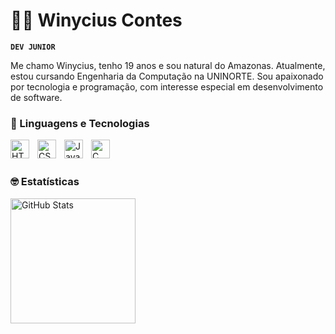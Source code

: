 # 🧑‍💻 Winycius Contes 
**`DEV JUNIOR`**

Me chamo Winycius, tenho 19 anos e sou natural do Amazonas. Atualmente, estou cursando Engenharia da Computação na UNINORTE. Sou apaixonado por tecnologia e programação, com interesse especial em desenvolvimento de software. 

### 🤖 Linguagens e Tecnologias

<img 
    align="left" 
    alt="HTML"
    title="HTML" 
    width="30px" 
    style="padding-right: 10px;" 
    src="https://cdn.jsdelivr.net/gh/devicons/devicon@latest/icons/html5/html5-original.svg" 
/>
<img 
    align="left" 
    alt="CSS" 
    title="CSS"
    width="30px" 
    style="padding-right: 10px;" 
    src="https://cdn.jsdelivr.net/gh/devicons/devicon@latest/icons/css3/css3-original.svg" 
/>
<img 
    align="left" 
    alt="JavaScript" 
    title="JavaScript"
    width="30px" 
    style="padding-right: 10px;" 
    src="https://cdn.jsdelivr.net/gh/devicons/devicon@latest/icons/javascript/javascript-original.svg" 
/>


<img 
 align="left" 
    alt="C" 
    title="C"
    width="30px" 
    style="padding-right: 10px;" 
src="https://cdn.jsdelivr.net/gh/devicons/devicon@latest/icons/c/c-original.svg" />

<br/>
<br/>

### 🤓 Estatísticas


<img 
      align="left" 
      alt="GitHub Stats" 
      height="200" 
      src="https://github-readme-stats.vercel.app/api/top-langs/?username=conteS08&theme=tokyonight&layout=compact&custom_title=Tecnologias&langs_count=9" 
  />

</p>
          
